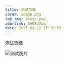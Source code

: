 ```yaml
---
title: 测试页面
cover: Image.png
top_img: Image.png
abbrlink: 5908d7ad
date: 2025-03-22 15:18:59
---
```


测试页面

![测试图片](Image.png)
